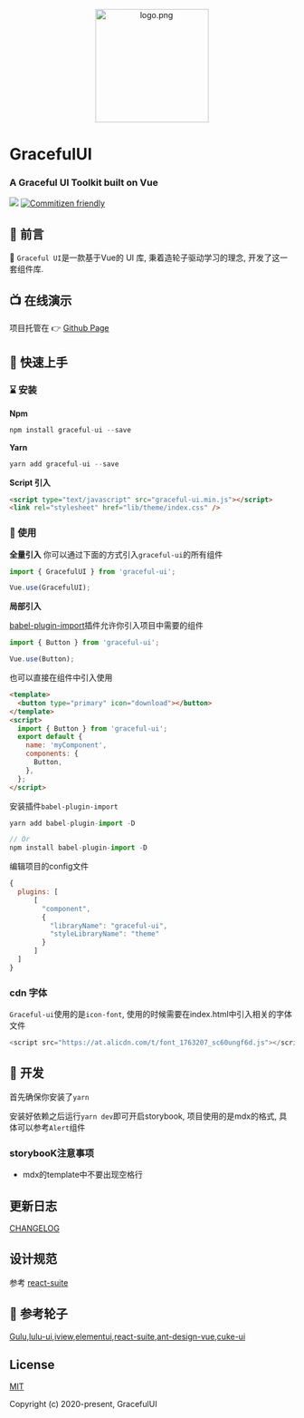<p align="center">
  <a href="#">
    <img width="200" src="https://cdn.jsdelivr.net/gh/chenxiaoyao6228/cloudimg@main/2023/graceful-ui-logo.png" alt="logo.png" type="image/png">
  </a>
</p>

<h1>GracefulUI</h1>
<h3>A Graceful UI Toolkit built on Vue</h3>

[![](https://circleci.com/gh/chenxiaoyao6228/graceful-ui.svg?style=shield)]() [![Commitizen friendly](https://img.shields.io/badge/commitizen-friendly-brightgreen.svg)](http://commitizen.github.io/cz-cli/)

## 🎸 前言

💃 `Graceful UI`是一款基于Vue的 UI 库, 秉着造轮子驱动学习的理念, 开发了这一套组件库.

## 📺 在线演示

项目托管在 👉 [Github Page](https://chenxiaoyao6228.github.io/graceful-ui)

## 👋 快速上手

### ⌛ 安装

**Npm**

```js
npm install graceful-ui --save
```

**Yarn**

```js
yarn add graceful-ui --save
```

**Script 引入**

```html
<script type="text/javascript" src="graceful-ui.min.js"></script>
<link rel="stylesheet" href="lib/theme/index.css" />
```

### 📖 使用

**全量引入**
你可以通过下面的方式引入`graceful-ui`的所有组件

```js
import { GracefulUI } from 'graceful-ui';

Vue.use(GracefulUI);
```

**局部引入**

[babel-plugin-import](https://www.npmjs.com/package/babel-plugin-component)插件允许你引入项目中需要的组件

```js
import { Button } from 'graceful-ui';

Vue.use(Button);
```

也可以直接在组件中引入使用

```html
<template>
  <button type="primary" icon="download"></button>
</template>
<script>
  import { Button } from 'graceful-ui';
  export default {
    name: 'myComponent',
    components: {
      Button,
    },
  };
</script>
```

安装插件`babel-plugin-import`

```js
yarn add babel-plugin-import -D

// Or
npm install babel-plugin-import -D
```

编辑项目的config文件

```js
{
  plugins: [
      [
        "component",
        {
          "libraryName": "graceful-ui",
          "styleLibraryName": "theme"
        }
      ]
  ]
}
```

### cdn 字体

`Graceful-ui`使用的是`icon-font`,  使用的时候需要在index.html中引入相关的字体文件

```js
<script src="https://at.alicdn.com/t/font_1763207_sc60ungf6d.js"></script>
```

## 🚧 开发

首先确保你安装了`yarn`

安装好依赖之后运行`yarn dev`即可开启storybook, 项目使用的是mdx的格式, 具体可以参考`Alert`组件

### storybooK注意事项

- mdx的template中不要出现空格行

## 更新日志

[CHANGELOG](https://github.com/chenxiaoyao6228/graceful-ui/blob/master/CHANGELOG.md)

## 设计规范

参考 [react-suite](https://rsuitejs.com/design/default/)

## 🔖 参考轮子

[Gulu](https://yuyuye958.github.io/GuLu-UI/),[lulu-ui](https://www.zhangxinxu.com/sp/lulu/mockup/),[iview](https://www.iviewui.com/docs/introduce),[elementui](https://element.eleme.cn/#/zh-CN/component),[react-suite](https://rsuitejs.com/components),[ant-design-vue](https://www.antdv.com/docs/vue/introduce-cn/),[cuke-ui](https://github.com/cuke-ui/cuke-ui)

## License

[MIT](http://opensource.org/licenses/MIT)

Copyright (c) 2020-present, GracefulUI
